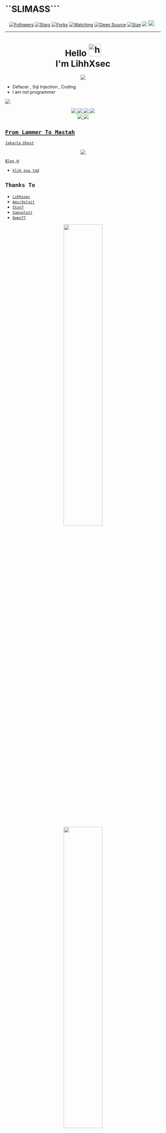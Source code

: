 # ``SLIMASS```
<p align="center">
<a href="https://github.com/zeeoneofc/followers"><img title="Followers" src="https://img.shields.io/github/followers/zeeoneofc?color=red&style=flat-square"></a>
<a href="https://github.com/zeeoneofc/api-zeeoneofc/stargazers/"><img title="Stars" src="https://img.shields.io/github/stars/zeeoneofc/api-zeeoneofc?color=blue&style=flat-square"></a>
<a href="https://github.com/zeeoneofc/api-zeeoneofc/network/members"><img title="Forks" src="https://img.shields.io/github/forks/zeeoneofc/api-zeeoneofc?color=red&style=flat-square"></a>
<a href="https://github.com/zeeoneofc/api-zeeoneofc/watchers"><img title="Watching" src="https://img.shields.io/github/watchers/zeeoneofc/api-zeeoneofc?label=Watchers&color=blue&style=flat-square"></a>
<a href="https://github.com/zeeoneofc/Rest-api-alphabot"><img title="Open Source" src="https://badges.frapsoft.com/os/v2/open-source.svg?v=103"></a>
<a href="https://github.com/zeeoneofc/Rest-api-alphabot/"><img title="Size" src="https://img.shields.io/github/repo-size/zeeoneofc/Rest-api-alphabot?style=flat-square&color=green"></a>
<a href="https://hits.seeyoufarm.com"><img src="https://hits.seeyoufarm.com/api/count/incr/badge.svg?url=https%3A%2F%2Fgithub.com%2Fzeeoneofc%2FRest-api-alphabot&count_bg=%2379C83D&title_bg=%23555555&icon=probot.svg&icon_color=%2300FF6D&title=hits&edge_flat=false"/></a>
<a href="https://github.com/zeeoneofc/Rest-api-alphabot/graphs/commit-activity"><img height="20" src="https://img.shields.io/badge/Maintained%3F-yes-green.svg"></a>&nbsp;&nbsp;
</p>
<p align='center'>
    </p>

-------
<h1 align="center">Hello <img src="https://user-images.githubusercontent.com/1303154/88677602-1635ba80-d120-11ea-84d8-d263ba5fc3c0.gif" width="40px" alt="hi"><br>I'm LihhXsec </h1>
<p align="center">
  <img src="https://telegra.ph/file/b61c6cb27679880e0f9d1.png" /></>
</p>

- Defacer , Sql Injection , Coding
- I am not programmer
<p>
<img src="https://camo.githubusercontent.com/39930a193113861341d0afa9bd90d56d46e0ea709beb18610e9c8c5c352a90e5/68747470733a2f2f686f737465642e7765626c6174652e6f72672f776964676574732f7465726d75782d6d6f6e65742f2d2f6d756c74692d626c75652e737667" />
</p>
<p align="center">
  <a href="https://instagram.com/t._.xshylh"><img src="https://img.shields.io/badge/Instagram-E4405F?style=for-the-badge&logo=instagram&logoColor=white"/> 
  <a href="  "><img src="https://img.shields.io/badge/WhatsApp-25D366?style=for-the-badge&logo=whatsapp&logoColor=white" />
  <a href="https://www.facebook.com/"><img src="https://img.shields.io/badge/Facebook-%234267B2.svg?&style=for-the-badge&logo=facebook&logoColor=white" />
  <a href="https://t.me/galihhhhptrr"><img src="https://img.shields.io/badge/Telegram-%230088cc.svg?&style=for-the-badge&logo=telegram&logoColor=white" /> <br>
  <a href="https://github.com/LihhCode7"><img src="https://img.shields.io/badge/-GitHub-black?style=flat-square&logo=github" /> 
  <a href="https://youtube.com/@amirxploit"><img src="https://img.shields.io/youtube/channel/subscribers/UCdzWwbApjkyODby7_MoRYlA?style=social" /> <br>

</p>

## ```From Lammer To Mastah```

[`Jakarta Ghost`]( )<br>

<p align="center">
  <a href="https://www.instagram.com/t._.xshylh"><img src="https://telegra.ph/file/c4dfbdef2242cd4685da4.png" />
</p>
<p <img src="


## ```Blog 🌐```

- [`klik gua tod`](https://jakartaghosts.blogspot.com/)

## ```Thanks To```

- [`Lihhxsec`]()
- [`AmirXploit`]()
- [`Stvn7`]()
- [`Saexploit`]()
- [`Owen77`]()

<p align="center">
<img src="https://raw.githubusercontent.com/HardcodedCat/termux-monet/master/art/ic_monet_dark.svg#gh-dark-mode-only" width=50% height=50%>
<img src="https://raw.githubusercontent.com/HardcodedCat/termux-monet/master/art/ic_monet_light.svg#gh-light-mode-only" width=50% height=50%>
</p>

<div align="center">
  <a href="https://github.com/HardcodedCat/termux-monet/releases">
    <img src="https://img.shields.io/github/downloads/HardcodedCat/termux-monet/total?color=brightgreen&label=Downloads"/>
  </a>
  <a href="https://github.com/HardcodedCat/termux-monet/releases">
    <img src="https://badgen.net/github/assets-dl/HardcodedCat/termux-monet?label=Updates"/>
  </a>
  <a href="https://github.com/HardcodedCat/termux-monet/forks?activity_threshold=5y&include=active%2Carchived%2Cinactive&page=1&sort_by=last_updated">
    <img src="https://img.shields.io/github/forks/HardcodedCat/termux-monet?style=social"/>
  </a>
</div>
